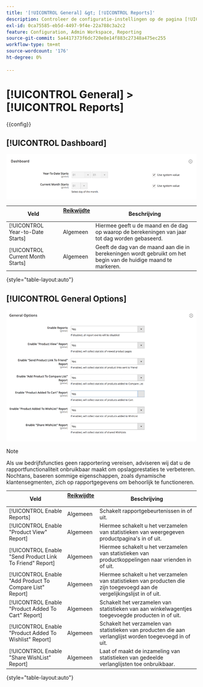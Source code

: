 ```yaml
---
title: '[!UICONTROL General] &gt; [!UICONTROL Reports]'
description: Controleer de configuratie-instellingen op de pagina [!UICONTROL General] &gt; [!UICONTROL Reports] van Commerce Admin.
exl-id: 0ca75585-eb5d-4497-9f4e-22a788c3a2c2
feature: Configuration, Admin Workspace, Reporting
source-git-commit: 5a4417373f6dc720e8e14f883c27348a475ec255
workflow-type: tm+mt
source-wordcount: '176'
ht-degree: 0%

---
```


# [!UICONTROL General] > [!UICONTROL Reports]

{{config}}

## [!UICONTROL Dashboard]

![&#x200B; Dashboard &#x200B;](./assets/reports-dashboard.png)<!-- zoom -->

<!-- [Dashboard](https://experienceleague.adobe.com/nl/docs/commerce-admin/start/admin/tools/admin-dashboard) -->

| Veld | [&#x200B; Reikwijdte &#x200B;](../../getting-started/websites-stores-views.md#scope-settings) | Beschrijving |
|--- |--- |--- |
| [!UICONTROL Year-to-Date Starts] | Algemeen | Hiermee geeft u de maand en de dag op waarop de berekeningen van jaar tot dag worden gebaseerd. |
| [!UICONTROL Current Month Starts] | Algemeen | Geeft de dag van de maand aan die in berekeningen wordt gebruikt om het begin van de huidige maand te markeren. |

{style="table-layout:auto"}

## [!UICONTROL General Options]

![&#x200B; Algemene Opties &#x200B;](./assets/reports-general-options.png)<!-- zoom -->

>[!NOTE]
>
>Als uw bedrijfsfuncties geen rapportering vereisen, adviseren wij dat u de rapportfunctionaliteit onbruikbaar maakt om opslagprestaties te verbeteren. Nochtans, baseren sommige eigenschappen, zoals dynamische klantensegmenten, zich op rapportgegevens om behoorlijk te functioneren.

| Veld | [&#x200B; Reikwijdte &#x200B;](../../getting-started/websites-stores-views.md#scope-settings) | Beschrijving |
|--- |--- |--- |
| [!UICONTROL Enable Reports] | Algemeen | Schakelt rapportgebeurtenissen in of uit. |
| [!UICONTROL Enable "Product View" Report] | Algemeen | Hiermee schakelt u het verzamelen van statistieken van weergegeven productpagina&#39;s in of uit. |
| [!UICONTROL Enable "Send Product Link To Friend" Report] | Algemeen | Hiermee schakelt u het verzamelen van statistieken van productkoppelingen naar vrienden in of uit. |
| [!UICONTROL Enable "Add Product To Compare List" Report] | Algemeen | Hiermee schakelt u het verzamelen van statistieken van producten die zijn toegevoegd aan de vergelijkingslijst in of uit. |
| [!UICONTROL Enable "Product Added To Cart" Report] | Algemeen | Schakelt het verzamelen van statistieken van aan winkelwagentjes toegevoegde producten in of uit. |
| [!UICONTROL Enable "Product Added To Wishlist" Report] | Algemeen | Schakelt het verzamelen van statistieken van producten die aan verlanglijst worden toegevoegd in of uit. |
| [!UICONTROL Enable "Share WishList" Report] | Algemeen | Laat of maakt de inzameling van statistieken van gedeelde verlanglijsten toe onbruikbaar. |

{style="table-layout:auto"}

